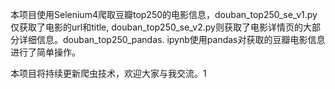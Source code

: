 本项目使用Selenium4爬取豆瓣top250的电影信息，douban_top250_se_v1.py仅获取了电影的url和title, douban_top250_se_v2.py则获取了电影详情页的大部分详细信息。douban_top250_pandas.
ipynb使用pandas对获取的豆瓣电影信息进行了简单操作。

本项目将持续更新爬虫技术，欢迎大家与我交流。1